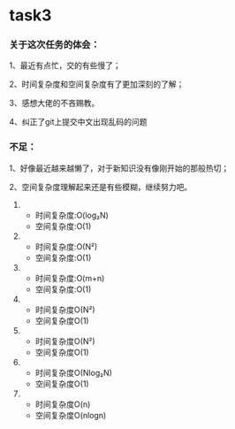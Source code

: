 # task3

### 关于这次任务的体会：

1、最近有点忙，交的有些慢了；

2、时间复杂度和空间复杂度有了更加深刻的了解；

3、感想大佬的不吝赐教。

4、纠正了git上提交中文出现乱码的问题
### 不足：

1、好像最近越来越懒了，对于新知识没有像刚开始的那般热切；

2、空间复杂度理解起来还是有些模糊，继续努力吧。
1. + 时间复杂度:O(log₂N)
   - 空间复杂度:O(1)
2. 
   + 时间复杂度:O(N²)
   - 空间复杂度:O(1)
3. 
   + 时间复杂度:O(m+n)
   - 空间复杂度:O(1)
4. 
   + 时间复杂度O(N²)
   - 空间复杂度O(1)
5. 
   + 时间复杂度O(N²)
   - 空间复杂度O(1)
6. 
   + 时间复杂度O(Nlog₂N)
   - 空间复杂度O(1)
8. 
   - 时间复杂度O(n)
   - 空间复杂度O(nlogn)

